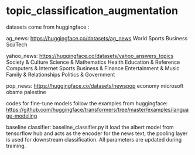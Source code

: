 # topic_classification_augmentation


datasets come from huggingface :

ag_news: https://huggingface.co/datasets/ag_news
World
Sports
Business
Sci/Tech



yahoo_news: https://huggingface.co/datasets/yahoo_answers_topics
Society & Culture
Science & Mathematics
Health
Education & Reference
Computers & Internet
Sports
Business & Finance
Entertainment & Music
Family & Relationships
Politics & Government

pop_news: https://huggingface.co/datasets/newspop
economy
microsoft
obama
palestine

codes for fine-tune models follow the examples from huggingface: https://github.com/huggingface/transformers/tree/master/examples/language-modeling

baseline classifier: baseline_classifier.py
it load the albert model from tensorflow hub and acts as the encoder for the news text, 
the pooling layer is used for downstream classification.
All parameters are updated during training.
